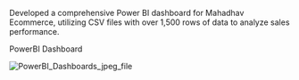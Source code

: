 Developed a comprehensive Power BI dashboard for Mahadhav Ecommerce, utilizing CSV files with over 1,500 rows of data to analyze sales performance.

PowerBI Dashboard

![PowerBI_Dashboards_jpeg_file](https://github.com/user-attachments/assets/acfd7b55-0337-42b3-9daf-bea6867de555)


